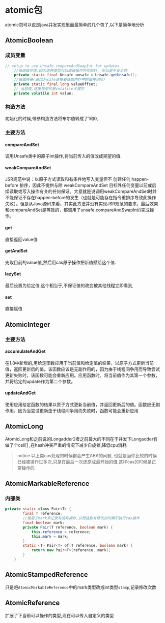 # atomic包

atomic包可以说是java并发实现里面最简单的几个包了,以下是简单地分析

## AtomicBoolean 

### 成员变量

```java
// setup to use Unsafe.compareAndSwapInt for updates
    //系统操作类,因为这种类型可以直接操作内存指针, 所以是不安全的.
    private static final Unsafe unsafe = Unsafe.getUnsafe();
    //值偏移量(通过Unsafe直接去获取内存中的偏移地址)
    private static final long valueOffset;
    // 当前值,这里使用的是volatile关键字
    private volatile int value;
```

### 构造方法

初始化的时候,带参构造方法将布尔值转成了1和0,

### 主要方法

#### compareAndSet

调用Unsafe类中的原子int操作,将当前传入的值改成期望的值.

#### weakCompareAndSet

JSR规范中说：以原子方式读取和有条件地写入变量但不 创建任何 happen-before 排序，因此不提供与除 weakCompareAndSet 目标外任何变量以前或后续读取或写入操作有关的任何保证。大意就是说调用weakCompareAndSet时并不能保证不存在happen-before的发生（也就是可能存在指令重排序导致此操作失败）。但是从Java源码来看，其实此方法并没有实现JSR规范的要求，最后效果和compareAndSet是等效的，都调用了unsafe.compareAndSwapInt()完成操作。

#### get

直接返回value值

#### getAndSet

先取目前的value值,然后用cas原子操作把新值赋给这个值.

#### lazySet

最后设置为给定值,这个相当于,不保证值的改变被其他线程立即看到,

#### set

直接赋值

## AtomicInteger

### 主要方法

#### accumulateAndGet

 在1.8中新增的,用给定函数应用于当前值和给定值的结果，以原子方式更新当前值，返回更新后的值。该函数应该是无副作用的，因为由于线程间争用而导致尝试更新失败时，该函数可能会重新应用。应用函数时，将当前值作为其第一个参数，并将给定的update作为第二个参数。

#### updateAndGet

使用应用给定函数的结果以原子方式更新当前值，并返回更新后的值。函数应无副作用，因为当尝试更新由于线程间争用而失败时，函数可能会重新应用

## AtomicLong

AtomicLong和之前说的Longadder2者之前最大的不同在于并发下Longadder有做了个cell[] ,在hash冲突严重的情况下减少自旋锁,降低cpu消耗

> notice 以上类cas处理的时候都会产生ABA的问题, 也就是当你比较的时候已经被操作过多次,只是在最后一次还原成最开始的值,这样cas的时候是正常操作的.

## AtomicMarkableReference

### 内部类

```java
private static class Pair<T> {
        final T reference;
        //使用了mark来记录有没有操作,从而达到有修改的时候不执行cas操作
        final boolean mark;
        private Pair(T reference, boolean mark) {
            this.reference = reference;
            this.mark = mark;
        }
        static <T> Pair<T> of(T reference, boolean mark) {
            return new Pair<T>(reference, mark);
        }
    }
```

## AtomicStampedReference

只是吧`AtomicMarkableReference`中的mark类型改成int类型`stamp`,记录修改次数

## AtomicReference

扩展了下当前可以操作的类型,现在可以传入自定义的类型







